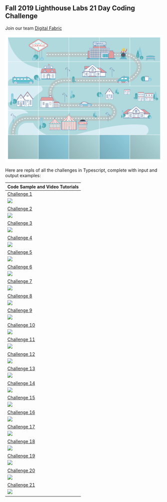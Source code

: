 ## Fall 2019 Lighthouse Labs 21 Day Coding Challenge ##

Join our team [Digital Fabric](https://coding-challenge.lighthouselabs.ca/teams/join/digital-fabric)

![](https://raw.githubusercontent.com/digitaIfabric/21daycodingchallenge/master/cover.png)

Here are repls of all the challenges in Typescript, complete with input and output examples:

| Code Sample and Video Tutorials | 
| ------------- |
| [Challenge 1](https://repl.it/@digitalfabric/challenge1) |
| [![](https://i.ytimg.com/vi/4b825sXVejI/maxresdefault.jpg)](https://www.youtube.com/watch?v=4b825sXVejI) | 
| [Challenge 2](https://repl.it/@digitalfabric/challenge2) |
| [![](https://i.ytimg.com/vi/sjeOVVitgs4/maxresdefault.jpg)](https://www.youtube.com/watch?v=sjeOVVitgs4) |
| [Challenge 3](https://repl.it/@digitalfabric/challenge3) |
| [![](https://i.ytimg.com/vi/cdr-geKFt6Q/maxresdefault.jpg)](https://www.youtube.com/watch?v=cdr-geKFt6Q) |
| [Challenge 4](https://repl.it/@digitalfabric/challenge4) |
| [![](https://i.ytimg.com/vi/SfIPAAS290E/maxresdefault.jpg)](https://www.youtube.com/watch?v=SfIPAAS290E) |
| [Challenge 5](https://repl.it/@digitalfabric/challenge5) |
| [![](https://i.ytimg.com/vi/G6jNEJR6l_s/maxresdefault.jpg)](https://www.youtube.com/watch?v=G6jNEJR6l_s) |
| [Challenge 6](https://repl.it/@digitalfabric/challenge6) |
| [![](https://i.ytimg.com/vi/EB1146OK82w/maxresdefault.jpg)](https://www.youtube.com/watch?v=EB1146OK82w) |
| [Challenge 7](https://repl.it/@digitalfabric/challenge7) |
| [![](https://i.ytimg.com/vi/TwImdLmGvpI/maxresdefault.jpg)](https://www.youtube.com/watch?v=TwImdLmGvpI) | 
| [Challenge 8](https://repl.it/@digitalfabric/challenge8) |
| [![](https://i.ytimg.com/vi/R-mvC8NaOqY/maxresdefault.jpg)](https://www.youtube.com/watch?v=R-mvC8NaOqY) |
| [Challenge 9](https://repl.it/@digitalfabric/challenge9) |
| [![](https://i.ytimg.com/vi/7U0jYYcU43Q/maxresdefault.jpg)](https://www.youtube.com/watch?v=7U0jYYcU43Q) |
| [Challenge 10](https://repl.it/@digitalfabric/challenge10) |
| [![](https://i.ytimg.com/vi/_OHSd62QXHc/maxresdefault.jpg)](https://www.youtube.com/watch?v=_OHSd62QXHc) |
| [Challenge 11](https://repl.it/@digitalfabric/challenge11) |
| [![](https://i.ytimg.com/vi/lcn2pZMRn7s/maxresdefault.jpg)](https://www.youtube.com/watch?v=lcn2pZMRn7s) |
| [Challenge 12](https://repl.it/@digitalfabric/challenge12) |
| [![](https://i.ytimg.com/vi/5S4nUq4VSDE/maxresdefault.jpg)](https://www.youtube.com/watch?v=5S4nUq4VSDE) |
| [Challenge 13](https://repl.it/@digitalfabric/challenge13) |
| [![](https://i.ytimg.com/vi/g7wAS6NRtmU/maxresdefault.jpg)](https://www.youtube.com/watch?v=g7wAS6NRtmU) |
| [Challenge 14](https://repl.it/@digitalfabric/challenge14) |
| [![](https://i.ytimg.com/vi/Wnkv71eZ6Ug/maxresdefault.jpg)](https://www.youtube.com/watch?v=Wnkv71eZ6Ug) |
| [Challenge 15](https://repl.it/@digitalfabric/challenge15) |
| [![](https://i.ytimg.com/vi/znAyVSfiRZM/maxresdefault.jpg)](https://www.youtube.com/watch?v=znAyVSfiRZM) |
| [Challenge 16](https://repl.it/@digitalfabric/challenge16) |
| [![](https://i.ytimg.com/vi/tO-Mw2VmKik/maxresdefault.jpg)](https://www.youtube.com/watch?v=tO-Mw2VmKik) |
| [Challenge 17](https://repl.it/@digitalfabric/challenge17) |
| [![](https://i.ytimg.com/vi/WUp50EaTQU0/maxresdefault.jpg)](https://www.youtube.com/watch?v=WUp50EaTQU0) |
| [Challenge 18](https://repl.it/@digitalfabric/challenge18) |
| [![](https://i.ytimg.com/vi/CW5wFmTT590/maxresdefault.jpg)](https://www.youtube.com/watch?v=CW5wFmTT590&list=PLlKjWcFcCj4ReNjGTCqTt891AIqzywSKd) |
| [Challenge 19](https://repl.it/@digitalfabric/challenge19) |
| [![](https://i.ytimg.com/vi/CW5wFmTT590/maxresdefault.jpg)](https://www.youtube.com/watch?v=CW5wFmTT590&list=PLlKjWcFcCj4ReNjGTCqTt891AIqzywSKd) |
| [Challenge 20](https://repl.it/@digitalfabric/challenge20) |
| [![](https://i.ytimg.com/vi/CW5wFmTT590/maxresdefault.jpg)](https://www.youtube.com/watch?v=CW5wFmTT590&list=PLlKjWcFcCj4ReNjGTCqTt891AIqzywSKd) |
| [Challenge 21](https://repl.it/@digitalfabric/challenge21) |
| [![](https://i.ytimg.com/vi/CW5wFmTT590/maxresdefault.jpg)](https://www.youtube.com/watch?v=CW5wFmTT590&list=PLlKjWcFcCj4ReNjGTCqTt891AIqzywSKd) |
